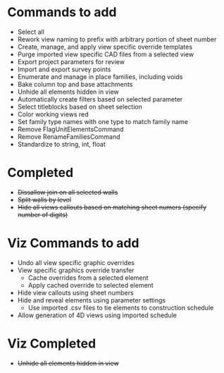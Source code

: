 # Commands to add

+ Select all
+ Rework view naming to prefix with arbitrary portion of sheet number
+ Create, manage, and apply view specific override templates
+ Purge imported view specific CAD files from a selected view
+ Export project parameters for review
+ Import and export survey points
+ Enumerate and manage in place families, including voids
+ Bake column top and base attachments
+ Unhide all elements hidden in view
+ Automatically create filters based on selected parameter
+ Select titleblocks based on sheet selection
+ Color working views red
+ Set family type names with one type to match family name
+ Remove FlagUnitElementsCommand
+ Remove RenameFamiliesCommand
+ Standardize to string, int, float

# Completed

+ ~~Dissallow join on all selected walls~~
+ ~~Split walls by level~~
+ ~~Hide all views callouts based on matching sheet numers (specify number of digits)~~

# Viz Commands to add

+ Undo all view specific graphic overrides
+ View specific graphics override transfer
    - Cache overrides from a selected element
    - Apply cached override to selected element
+ Hide view callouts using sheet numbers
+ Hide and reveal elements using parameter settings
    - Use imported .csv files to tie elements to construction schedule
+ Allow generation of 4D views using imported schedule

# Viz Completed

+ ~~Unhide all elements hidden in view~~